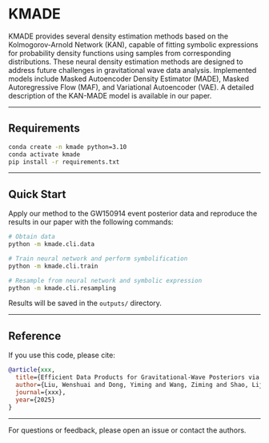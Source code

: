 # KMADE

KMADE provides several density estimation methods based on the Kolmogorov-Arnold Network (KAN), capable of fitting symbolic expressions for probability density functions using samples from corresponding distributions. These neural density estimation methods are designed to address future challenges in gravitational wave data analysis. Implemented models include Masked Autoencoder Density Estimator (MADE), Masked Autoregressive Flow (MAF), and Variational Autoencoder (VAE). A detailed description of the KAN-MADE model is available in our paper.

---

## Requirements

```bash
conda create -n kmade python=3.10
conda activate kmade
pip install -r requirements.txt
```

---

## Quick Start

Apply our method to the GW150914 event posterior data and reproduce the results in our paper with the following commands:

```bash
# Obtain data
python -m kmade.cli.data

# Train neural network and perform symbolification
python -m kmade.cli.train

# Resample from neural network and symbolic expression
python -m kmade.cli.resampling
```

Results will be saved in the `outputs/` directory.

---


## Reference

If you use this code, please cite:

```bibtex
@article{xxx,
  title={Efficient Data Products for Gravitational-Wave Posteriors via Neural Density Estimation},
  author={Liu, Wenshuai and Dong, Yiming and Wang, Ziming and Shao, Lijing},
  journal={xxx},
  year={2025}
}
```

---

For questions or feedback, please open an issue or contact the authors.